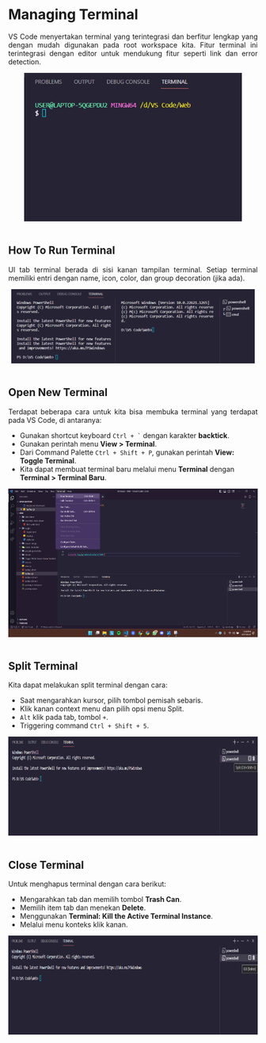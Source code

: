 # Managing Terminal
<p align="justify">
VS Code menyertakan terminal yang terintegrasi dan berfitur lengkap yang dengan mudah digunakan pada root workspace kita. Fitur terminal ini terintegrasi dengan editor untuk mendukung fitur seperti link dan error detection.<br>

<p align="center">
<img height="300rm" align="center" src="https://github.com/Ouroboros-Tech/modul-pembelajaran/blob/main/image/terminal.png"><br><br>
  
## How To Run Terminal 
<p align="justify">
Ul tab terminal berada di sisi kanan tampilan terminal. Setiap terminal memiliki entri dengan name, icon, color, dan group decoration (jika ada).<br>

<p align="center">
<img height="150rm" align="center" src="https://github.com/Ouroboros-Tech/modul-pembelajaran/blob/main/image/run-terminal.png"><br><br>
  
## Open New Terminal 
<p align="justify">
Terdapat beberapa cara untuk kita bisa membuka terminal yang terdapat pada VS Code, di antaranya:<br>

- Gunakan shortcut keyboard <code>Ctrl + `</code> dengan karakter <strong>backtick</strong>.
- Gunakan perintah menu <strong>View > Terminal</strong>.
- Dari Command Palette <code>Ctrl + Shift + P</code>, gunakan perintah <strong>View: Toggle Terminal</strong>.
- Kita dapat membuat terminal baru melalui menu <strong>Terminal</strong> dengan <strong>Terminal > Terminal Baru</strong>.
 
<p align="center">
<img height="300rm" align="center" src="https://github.com/Ouroboros-Tech/modul-pembelajaran/blob/main/image/open-terminal.png"><br><br>

## Split Terminal 
<p align="justify">
Kita dapat melakukan split terminal dengan cara:<br>

- Saat mengarahkan kursor, pilih tombol pemisah sebaris.
- Klik kanan context menu dan pilih opsi menu Split.
- <code>Alt</code> klik pada tab, tombol <code>+</code>.
- Triggering command <code>Ctrl + Shift + 5</code>.  

<p align="center">
<img height="200rm" align="center" src="https://github.com/Ouroboros-Tech/modul-pembelajaran/blob/main/image/split-terminal.png"><br><br>
  
## Close Terminal 
<p align="justify">
Untuk menghapus terminal dengan cara berikut:<br>

- Mengarahkan tab dan memilih tombol <strong>Trash Can</strong>.
- Memilih item tab dan menekan <strong>Delete</strong>.
- Menggunakan <strong>Terminal: Kill the Active Terminal Instance</strong>.
- Melalui menu konteks klik kanan.

<p align="center">
<img height="200rm" align="center" src="https://github.com/Ouroboros-Tech/modul-pembelajaran/blob/main/image/delete-terminal.png"><br><br>
